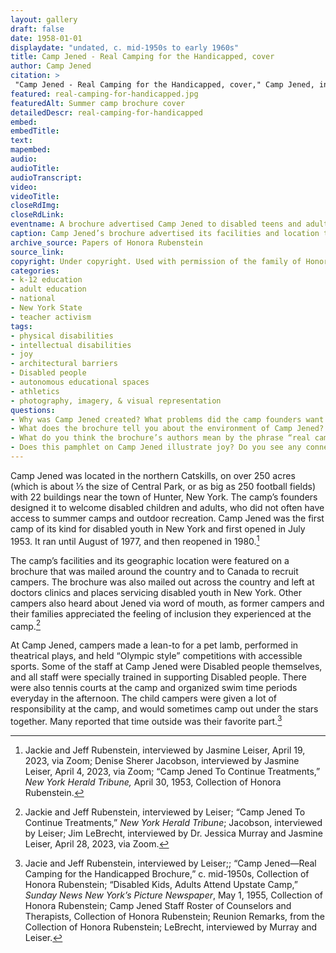 ```yaml
--- 
layout: gallery
draft: false
date: 1958-01-01
displaydate: "undated, c. mid-1950s to early 1960s"
title: Camp Jened - Real Camping for the Handicapped, cover
author: Camp Jened
citation: >
 "Camp Jened - Real Camping for the Handicapped, cover," Camp Jened, in New York City Civil Rights History Project, Accessed: [Month Day, Year], https://nyccivilrightshistory.org/gallery/real-camping-for-handicapped.
featured: real-camping-for-handicapped.jpg
featuredAlt: Summer camp brochure cover
detailedDescr: real-camping-for-handicapped
embed: 
embedTitle: 
text: 
mapembed: 
audio: 
audioTitle: 
audioTranscript: 
video: 
videoTitle: 
closeRdImg: 
closeRdLink: 
eventname: A brochure advertised Camp Jened to disabled teens and adults around the country
caption: Camp Jened’s brochure advertised its facilities and location to potential campers from around the country and Canada.
archive_source: Papers of Honora Rubenstein
source_link: 
copyright: Under copyright. Used with permission of the family of Honora and Murray Rubenstein.
categories: 
- k-12 education
- adult education
- national
- New York State
- teacher activism
tags: 
- physical disabilities
- intellectual disabilities
- joy
- architectural barriers
- Disabled people
- autonomous educational spaces
- athletics
- photography, imagery, & visual representation
questions: 
- Why was Camp Jened created? What problems did the camp founders want to solve by creating a camp for people, particularly young people, with disabilities?
- What does the brochure tell you about the environment of Camp Jened? What do you notice about the landscape, and the buildings? What symbols or images do you see? How do you think people with different life experiences might respond to this brochure? 
- What do you think the brochure’s authors mean by the phrase “real camping for the handicapped”? 
- Does this pamphlet on Camp Jened illustrate joy? Do you see any connections between Camp Jened and political struggle, such as for disability rights?
--- 
```


Camp Jened was located in the northern Catskills, on over 250 acres (which is about ⅓ the size of Central Park, or as big as 250 football fields) with 22 buildings near the town of Hunter, New York. The camp’s founders designed it to welcome disabled children and adults, who did not often have access to summer camps and outdoor recreation. Camp Jened was the first camp of its kind for disabled youth in New York and first opened in July 1953. It ran until August of 1977, and then reopened in 1980.[^1]

The camp’s facilities and its geographic location were featured on a brochure that was mailed around the country and to Canada to recruit campers. The brochure was also mailed out across the country and left at doctors clinics and places servicing disabled youth in New York. Other campers also heard about Jened via word of mouth, as former campers and their families appreciated the feeling of inclusion they experienced at the camp.[^2]

At Camp Jened, campers made a lean-to for a pet lamb, performed in theatrical plays, and held “Olympic style” competitions with accessible sports. Some of the staff at Camp Jened were Disabled people themselves, and all staff were specially trained in supporting Disabled people. There were also tennis courts at the camp and organized swim time periods everyday in the afternoon. The child campers were given a lot of responsibility at the camp, and would sometimes camp out under the stars together. Many reported that time outside was their favorite part.[^3]

[^1]: Jackie and Jeff Rubenstein, interviewed by Jasmine Leiser, April 19, 2023, via Zoom; Denise Sherer Jacobson, interviewed by Jasmine Leiser, April 4, 2023, via Zoom; “Camp Jened To Continue Treatments,” *New York Herald Tribune,* April 30, 1953, Collection of Honora Rubenstein.

[^2]: Jackie and Jeff Rubenstein, interviewed by Leiser;  “Camp Jened To Continue Treatments,” *New York Herald Tribune*;  Jacobson, interviewed by Leiser; Jim LeBrecht, interviewed by Dr. Jessica Murray and Jasmine Leiser, April 28, 2023, via Zoom.

[^3]: Jacie and Jeff Rubenstein, interviewed by Leiser;; “Camp Jened—Real Camping for the Handicapped Brochure,” c. mid-1950s, Collection of Honora Rubenstein; “Disabled Kids, Adults Attend Upstate Camp,” *Sunday News New York’s Picture Newspaper*, May 1, 1955, Collection of Honora Rubenstein; Camp Jened Staff Roster of Counselors and Therapists, Collection of Honora Rubenstein; Reunion Remarks, from the Collection of Honora Rubenstein; LeBrecht, interviewed by Murray and Leiser.
